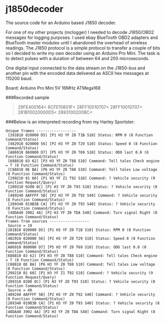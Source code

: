 j1850decoder
============

The source code for an Arduino based J1850 decoder.

For one of my other projects (mclogger) I needed to decode J1850/OBD2 messages for logging purposes. I used ebay BlueTooth OBD2 adapters and BlueTooth master modules until I abandoned the overhead of wireless readings. The J1850 protocol is a simple protocol to transfer a couple of bits so I decided to write my own decoder using an Arduino Pro Mini. The task is to detect pulses with a duration of between 64 and 200 microseconds. 

One digital input connected to the data stream on the J1850-bus and another pin with the encoded data delivered as ASCII hex messages at 115200 baud.

Board: Arduino Pro Mini 5V 16MHz ATMega168

###Recorded sample

>29FE400164<
>8CFE10601F<
>28FF10010707<
>28FF10010707<
>281B10020000D5<
>28931002008C<

###Below is an interpreted recording from my Harley Sportster:

	Unique frames ------------------
     [281B10 020000 D5] [P1 H3 YF Z0 T1B S10] Status: RPM 0 (8 Function Command/Status)
     [482910 020000 56] [P2 H3 YF Z0 T29 S10] Status: Speed 0 (8 Function Command/Status)
     [A86910 860000 D7] [P5 H3 YF Z0 T69 S10] Status: ODO last 0.0 (8 Function Command/Status)
     [688810 83 62] [P3 H3 YF Z0 T88 S10] Command: Tell tales Check engine  = T (8 Function Command/Status)
     [C88810 0E BA] [P6 H3 YF Z0 T88 S10] Command: Tell tales Low voltage (8 Function Command/Status)
     [299210 01 60] [P1 H3 YF Z1 T92 S10] Command: ? Vehicle security (9 Function Request/Query)
     [289310 0200 8C] [P1 H3 YF Z0 T93 S10] Status: ? Vehicle security (8 Function Command/Status)
     [489240 AAFFFF 5B] [P2 H3 YF Z0 T92 S40] Command: ? Vehicle security (8 Function Command/Status)
     [289340 019B3B CA] [P1 H3 YF Z0 T93 S40] Status: ? Vehicle security (8 Function Command/Status)
     [48DA40 3902 4A] [P2 H3 YF Z0 TDA S40] Command: Turn signal Right (8 Function Command/Status)
	Frames from sources ------------------
	 Source = 10
    [281B10 020000 D5] [P1 H3 YF Z0 T1B S10] Status: RPM 0 (8 Function Command/Status)
    [482910 020000 56] [P2 H3 YF Z0 T29 S10] Status: Speed 0 (8 Function Command/Status)
    [A86910 860000 D7] [P5 H3 YF Z0 T69 S10] Status: ODO last 0.0 (8 Function Command/Status)
    [688810 83 62] [P3 H3 YF Z0 T88 S10] Command: Tell tales Check engine  = T (8 Function Command/Status)
    [C88810 0E BA] [P6 H3 YF Z0 T88 S10] Command: Tell tales Low voltage (8 Function Command/Status)
    [299210 01 60] [P1 H3 YF Z1 T92 S10] Command: ? Vehicle security (9 Function Request/Query)
    [289310 0200 8C] [P1 H3 YF Z0 T93 S10] Status: ? Vehicle security (8 Function Command/Status)
	 Source = 40
    [489240 AAFFFF 5B] [P2 H3 YF Z0 T92 S40] Command: ? Vehicle security (8 Function Command/Status)
    [289340 019B3B CA] [P1 H3 YF Z0 T93 S40] Status: ? Vehicle security (8 Function Command/Status)
    [48DA40 3902 4A] [P2 H3 YF Z0 TDA S40] Command: Turn signal Right (8 Function Command/Status)

